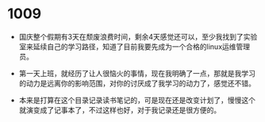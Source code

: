 # 1009
- 国庆整个假期有3天在颓废浪费时间，剩余4天感觉还可以，至少我找到了实验室来延续自己的学习路径，知道了目前我要先成为一个合格的linux运维管理员。
- 第一天上班，就经历了让人很恼火的事情，现在我明确了一点，那就是我学习的动力是远离你的影响范围，对你的讨厌成了我学习的动力了，感觉还不错。

- 本来是打算在这个目录记录读书笔记的，可是现在还是改变计划了，慢慢这个就演变成了记事本了，不过这样也好，对于我记录还是很方便的。
